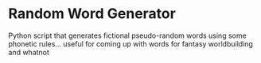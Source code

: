 # Random Word Generator
Python script that generates fictional pseudo-random words using some phonetic rules... useful for coming up with words for fantasy worldbuilding and whatnot
